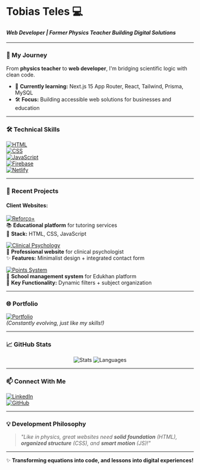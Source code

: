 # Tobias Teles 💻  
#### *Web Developer | Former Physics Teacher Building Digital Solutions*  

---  

### 🧭 My Journey  
From **physics teacher** to **web developer**, I'm bridging scientific logic with clean code.  
- 🌱 **Currently learning:** Next.js 15 App Router, React, Tailwind, Prisma, MySQL
- 🛠 **Focus:** Building accessible web solutions for businesses and education  

---  

### 🛠 Technical Skills  
[![HTML](https://img.shields.io/badge/HTML5-E34F26?style=flat-square&logo=html5&logoColor=white)](https://developer.mozilla.org/en-US/docs/Web/HTML)  
[![CSS](https://img.shields.io/badge/CSS3-1572B6?style=flat-square&logo=css3&logoColor=white)](https://developer.mozilla.org/en-US/docs/Web/CSS)  
[![JavaScript](https://img.shields.io/badge/JavaScript-F7DF1E?style=flat-square&logo=javascript&logoColor=black)](https://developer.mozilla.org/en-US/docs/Web/JavaScript)  
[![Firebase](https://img.shields.io/badge/Firebase-FFCA28?style=flat-square&logo=firebase&logoColor=black)](https://firebase.google.com)  
[![Netlify](https://img.shields.io/badge/Netlify-00C7B7?style=flat-square&logo=netlify&logoColor=white)](https://www.netlify.com)  

---  

### 🌟 Recent Projects  
#### Client Websites:  

[![Reforço+](https://img.shields.io/badge/Tutoring_Platform-00C7B7?style=for-the-badge&logo=netlify&logoColor=white)](https://reforcomais.netlify.app/)  
📚 **Educational platform** for tutoring services  
🚀 **Stack:** HTML, CSS, JavaScript  

[![Clinical Psychology](https://img.shields.io/badge/Psychology-8A2BE2?style=for-the-badge&logo=heart&logoColor=white)](https://miqueiaspsicologo.netlify.app/)  
🧠 **Professional website** for clinical psychologist  
✨ **Features:** Minimalist design + integrated contact form  

[![Points System](https://img.shields.io/badge/Education_Tool-32CD32?style=for-the-badge&logo=open-source-initiative&logoColor=white)](https://bancodepontosedukhan.netlify.app/)  
📝 **School management system** for Edukhan platform  
🔧 **Key Functionality:** Dynamic filters + subject organization  

---  

### 🌐 Portfolio  
[![Portfolio](https://img.shields.io/badge/Check_My_Portfolio-FF4088?style=for-the-badge&logo=google-chrome&logoColor=white)](https://tobiasteles.netlify.app)  
*(Constantly evolving, just like my skills!)*  

---  

### 📈 GitHub Stats  
<div align="center">  
  <img src="https://github-readme-stats.vercel.app/api?username=tobiasteles&show_icons=true&theme=merko&hide_title=true" alt="Stats">  
  <img src="https://github-readme-stats.vercel.app/api/top-langs/?username=tobiasteles&layout=compact&theme=merko" alt="Languages">  
</div>  

---  

### 📫 Connect With Me  
[![LinkedIn](https://img.shields.io/badge/LinkedIn-Tobias_Teles-0077B5?style=for-the-badge&logo=linkedin&logoColor=white)](https://www.linkedin.com/in/tobias-teles/)  
[![GitHub](https://img.shields.io/badge/GitHub-tobiasteles-181717?style=for-the-badge&logo=github&logoColor=white)](https://github.com/tobiasteles)  

---  

### 💡 Development Philosophy  
> *"Like in physics, great websites need **solid foundation** (HTML), **organized structure** (CSS), and **smart motion** (JS)!"*  

---  

✨ **Transforming equations into code, and lessons into digital experiences!**  
